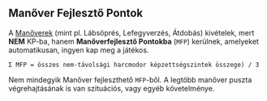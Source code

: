 ## Manőver Fejlesztő Pontok

A [Manőverek](065_00_manoverek.md) (mint pl.  Lábsöprés, Lefegyverzés, Átdobás) kivételek, mert **NEM** KP-ba, hanem **Manőverfejlesztő Pontokba** (`MFP`) kerülnek, amelyeket automatikusan, ingyen kap meg a játékos.

`Σ MFP = összes nem-távolsági harcmodor képzettségszintek összege) / 3`

Nem mindegyik Manőver fejleszthető `MFP`-ből. A legtöbb manőver puszta végrehajtásának is van szituációs, vagy egyéb követelménye.
